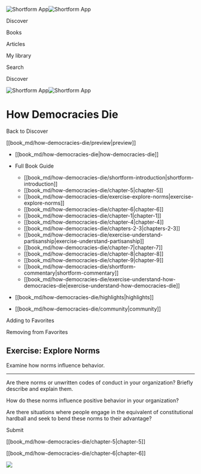 ![Shortform App](/img/logo.36a2399e.svg)![Shortform App](/img/logo-dark.70c1b072.svg)

Discover

Books

Articles

My library

Search

Discover

![Shortform App](/img/logo.36a2399e.svg)![Shortform App](/img/logo-dark.70c1b072.svg)

# How Democracies Die

Back to Discover

[[book_md/how-democracies-die/preview|preview]]

  * [[book_md/how-democracies-die|how-democracies-die]]
  * Full Book Guide

    * [[book_md/how-democracies-die/shortform-introduction|shortform-introduction]]
    * [[book_md/how-democracies-die/chapter-5|chapter-5]]
    * [[book_md/how-democracies-die/exercise-explore-norms|exercise-explore-norms]]
    * [[book_md/how-democracies-die/chapter-6|chapter-6]]
    * [[book_md/how-democracies-die/chapter-1|chapter-1]]
    * [[book_md/how-democracies-die/chapter-4|chapter-4]]
    * [[book_md/how-democracies-die/chapters-2-3|chapters-2-3]]
    * [[book_md/how-democracies-die/exercise-understand-partisanship|exercise-understand-partisanship]]
    * [[book_md/how-democracies-die/chapter-7|chapter-7]]
    * [[book_md/how-democracies-die/chapter-8|chapter-8]]
    * [[book_md/how-democracies-die/chapter-9|chapter-9]]
    * [[book_md/how-democracies-die/shortform-commentary|shortform-commentary]]
    * [[book_md/how-democracies-die/exercise-understand-how-democracies-die|exercise-understand-how-democracies-die]]
  * [[book_md/how-democracies-die/highlights|highlights]]
  * [[book_md/how-democracies-die/community|community]]



Adding to Favorites 

Removing from Favorites 

## Exercise: Explore Norms

Examine how norms influence behavior.

* * *

Are there norms or unwritten codes of conduct in your organization? Briefly describe and explain them.

How do these norms influence positive behavior in your organization?

Are there situations where people engage in the equivalent of constitutional hardball and seek to bend these norms to their advantage?

Submit 

[[book_md/how-democracies-die/chapter-5|chapter-5]]

[[book_md/how-democracies-die/chapter-6|chapter-6]]

![](https://bat.bing.com/action/0?ti=56018282&Ver=2&mid=d8701fdb-1450-487a-bc73-befbebc1e625&sid=49fff5b0636c11eeb9c611038afc8668&vid=4a005010636c11ee80c703d4c4a7acd5&vids=0&msclkid=N&pi=0&lg=en-US&sw=800&sh=600&sc=24&nwd=1&tl=Shortform%20%7C%20Book&p=https%3A%2F%2Fwww.shortform.com%2Fapp%2Fbook%2Fhow-democracies-die%2Fexercise-explore-norms&r=&lt=306&evt=pageLoad&sv=1&rn=280000)
